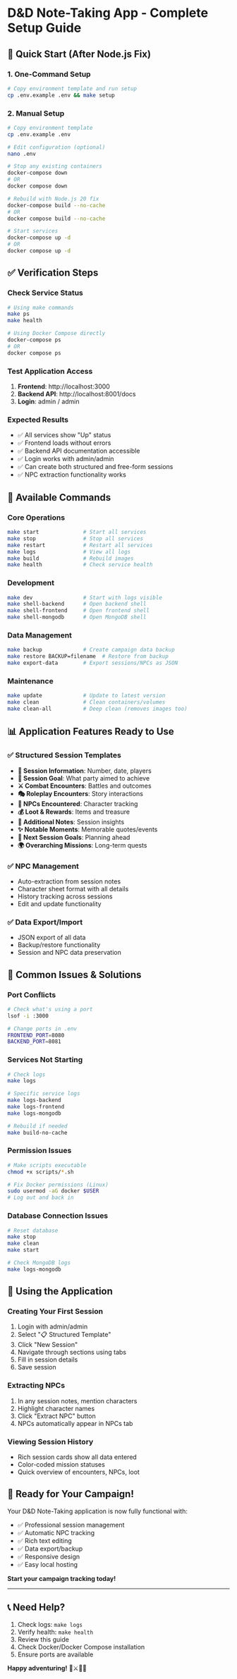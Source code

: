 # D&D Note-Taking App - Complete Setup Guide

## 🎯 Quick Start (After Node.js Fix)

### 1. One-Command Setup
```bash
# Copy environment template and run setup
cp .env.example .env && make setup
```

### 2. Manual Setup
```bash
# Copy environment template
cp .env.example .env

# Edit configuration (optional)
nano .env

# Stop any existing containers
docker-compose down
# OR
docker compose down

# Rebuild with Node.js 20 fix
docker-compose build --no-cache
# OR  
docker compose build --no-cache

# Start services
docker-compose up -d
# OR
docker compose up -d
```

## ✅ Verification Steps

### Check Service Status
```bash
# Using make commands
make ps
make health

# Using Docker Compose directly
docker-compose ps
# OR
docker compose ps
```

### Test Application Access
1. **Frontend**: http://localhost:3000
2. **Backend API**: http://localhost:8001/docs  
3. **Login**: admin / admin

### Expected Results
- ✅ All services show "Up" status
- ✅ Frontend loads without errors
- ✅ Backend API documentation accessible
- ✅ Login works with admin/admin
- ✅ Can create both structured and free-form sessions
- ✅ NPC extraction functionality works

## 🔧 Available Commands

### Core Operations
```bash
make start              # Start all services
make stop               # Stop all services
make restart            # Restart all services
make logs               # View all logs
make build              # Rebuild images
make health             # Check service health
```

### Development
```bash
make dev                # Start with logs visible
make shell-backend      # Open backend shell
make shell-frontend     # Open frontend shell
make shell-mongodb      # Open MongoDB shell
```

### Data Management
```bash
make backup             # Create campaign data backup
make restore BACKUP=filename  # Restore from backup
make export-data        # Export sessions/NPCs as JSON
```

### Maintenance
```bash
make update             # Update to latest version
make clean              # Clean containers/volumes
make clean-all          # Deep clean (removes images too)
```

## 📊 Application Features Ready to Use

### ✅ Structured Session Templates
- **📅 Session Information**: Number, date, players
- **🎯 Session Goal**: What party aimed to achieve
- **⚔️ Combat Encounters**: Battles and outcomes
- **🎭 Roleplay Encounters**: Story interactions
- **👥 NPCs Encountered**: Character tracking
- **💰 Loot & Rewards**: Items and treasure
- **📝 Additional Notes**: Session insights
- **✨ Notable Moments**: Memorable quotes/events
- **🚀 Next Session Goals**: Planning ahead
- **🌍 Overarching Missions**: Long-term quests

### ✅ NPC Management
- Auto-extraction from session notes
- Character sheet format with all details
- History tracking across sessions
- Edit and update functionality

### ✅ Data Export/Import
- JSON export of all data
- Backup/restore functionality
- Session and NPC data preservation

## 🚨 Common Issues & Solutions

### Port Conflicts
```bash
# Check what's using a port
lsof -i :3000

# Change ports in .env
FRONTEND_PORT=8080
BACKEND_PORT=8081
```

### Services Not Starting
```bash
# Check logs
make logs

# Specific service logs
make logs-backend
make logs-frontend
make logs-mongodb

# Rebuild if needed
make build-no-cache
```

### Permission Issues
```bash
# Make scripts executable
chmod +x scripts/*.sh

# Fix Docker permissions (Linux)
sudo usermod -aG docker $USER
# Log out and back in
```

### Database Connection Issues
```bash
# Reset database
make stop
make clean
make start

# Check MongoDB logs
make logs-mongodb
```

## 📱 Using the Application

### Creating Your First Session
1. Login with admin/admin
2. Select "📋 Structured Template" 
3. Click "New Session"
4. Navigate through sections using tabs
5. Fill in session details
6. Save session

### Extracting NPCs
1. In any session notes, mention characters
2. Highlight character names
3. Click "Extract NPC" button
4. NPCs automatically appear in NPCs tab

### Viewing Session History
- Rich session cards show all data entered
- Color-coded mission statuses
- Quick overview of encounters, NPCs, loot

## 🎲 Ready for Your Campaign!

Your D&D Note-Taking application is now fully functional with:
- ✅ Professional session management
- ✅ Automatic NPC tracking  
- ✅ Rich text editing
- ✅ Data export/backup
- ✅ Responsive design
- ✅ Easy local hosting

**Start your campaign tracking today!**

---

## 📞 Need Help?

1. Check logs: `make logs`
2. Verify health: `make health` 
3. Review this guide
4. Check Docker/Docker Compose installation
5. Ensure ports are available

**Happy adventuring!** 🎲⚔️🧙‍♂️